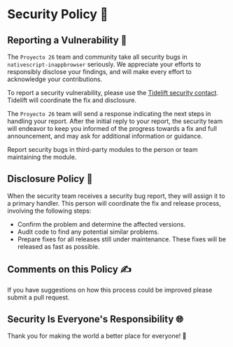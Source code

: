 # Security Policy 🚨

## Reporting a Vulnerability 🐞

The `Proyecto 26` team and community take all security bugs in `nativescript-inappbrowser` seriously. We appreciate your efforts to responsibly disclose your findings, and will make every effort to acknowledge your contributions.

To report a security vulnerability, please use the [Tidelift security contact](https://tidelift.com/security). Tidelift will coordinate the fix and disclosure.

The `Proyecto 26` team will send a response indicating the next steps in handling your report. After the initial reply to your report, the security team will endeavor to keep you informed of the progress towards a fix and full announcement, and may ask for additional information or guidance.

Report security bugs in third-party modules to the person or team maintaining the module.

## Disclosure Policy 📢

When the security team receives a security bug report, they will assign it to a primary handler. This person will coordinate the fix and release process,
involving the following steps:

  * Confirm the problem and determine the affected versions.
  * Audit code to find any potential similar problems.
  * Prepare fixes for all releases still under maintenance. These fixes will be released as fast as possible.

## Comments on this Policy ✍

If you have suggestions on how this process could be improved please submit a pull request.

## Security Is Everyone's Responsibility 🌐

Thank you for making the world a better place for everyone! 🙏
